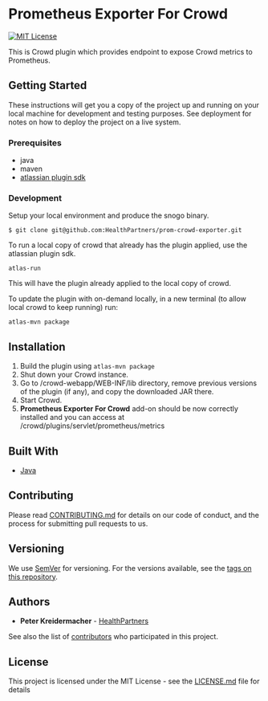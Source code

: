 # Prometheus Exporter For Crowd 

[![MIT License](https://badges.frapsoft.com/os/mit/mit.svg?v=102)](https://github.com/ellerbrock/open-source-badge/)

This is Crowd plugin which provides endpoint to expose Crowd metrics to Prometheus.

## Getting Started

These instructions will get you a copy of the project up and running on your local machine for development and testing purposes. See deployment for notes on how to deploy the project on a live system.

### Prerequisites

- java
- maven
- [atlassian plugin sdk](https://developer.atlassian.com/server/framework/atlassian-sdk/set-up-the-atlassian-plugin-sdk-and-build-a-project/)


### Development

Setup your local environment and produce the snogo binary.

```
$ git clone git@github.com:HealthPartners/prom-crowd-exporter.git
```

To run a local copy of crowd that already has the plugin applied, use the atlassian plugin sdk.

```
atlas-run
```

This will have the plugin already applied to the local copy of crowd.

To update the plugin with on-demand locally, in a new terminal (to allow local crowd to keep running) run:

```
atlas-mvn package
```

## Installation

1. Build the plugin using `atlas-mvn package`
1. Shut down your Crowd instance.
1. Go to <CROWD-HOME>/crowd-webapp/WEB-INF/lib directory, remove previous versions of the plugin (if any), and copy the downloaded JAR there.
1. Start Crowd.
1. **Prometheus Exporter For Crowd** add-on should be now correctly installed and you can access at <crowd-hostname>/crowd/plugins/servlet/prometheus/metrics

## Built With

* [Java]()

## Contributing

Please read [CONTRIBUTING.md](CONTRIBUTING.md) for details on our code of conduct, and the process for submitting pull requests to us.

## Versioning

We use [SemVer](http://semver.org/) for versioning. For the versions available, see the [tags on this repository](https://github.com/healthpartners/prom-crowd-exporter/tags). 

## Authors

* **Peter Kreidermacher** - [HealthPartners](https://github.com/healthpartners)

See also the list of [contributors](https://github.com/healthpartners/prom-crowd-exporter/contributors) who participated in this project.

## License

This project is licensed under the MIT License - see the [LICENSE.md](LICENSE.md) file for details